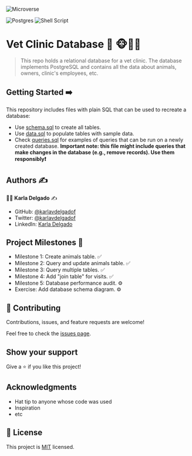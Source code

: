 ![Microverse](https://img.shields.io/badge/-Microverse-%20%236f23ff?style=for-the-badge) 

![Postgres](https://img.shields.io/badge/postgres-%23316192.svg?style=for-the-badge&logo=postgresql&logoColor=white) ![Shell Script](https://img.shields.io/badge/shell_script-%23121011.svg?style=for-the-badge&logo=gnu-bash&logoColor=white) 

# Vet Clinic Database 🏩 🐵🦁🐢

> This repo holds a relational database for a vet clinic. The database implements PostgreSQL and contains all the data about animals, owners, clinic's employees, etc.  


## Getting Started ➡️

This repository includes files with plain SQL that can be used to recreate a database:

- Use [schema.sql](./schema.sql) to create all tables.
- Use [data.sql](./data.sql) to populate tables with sample data.
- Check [queries.sql](./queries.sql) for examples of queries that can be run on a newly created database. **Important note: this file might include queries that make changes in the database (e.g., remove records). Use them responsibly❗**


## Authors :writing_hand:

:woman_technologist:  **Karla Delgado** :writing_hand: 

- GitHub: [@karlavdelgadof](https://github.com/karlavdelgadof)
- Twitter: [@karlavdelgadof](https://twitter.com/karlavdelgadof)
- LinkedIn: [Karla Delgado](https://www.linkedin.com/in/karla-delgado-613a32239/)

## Project Milestones 📌 

- Milestone 1: Create animals table. ✅
- Milestone 2: Query and update animals table. ✅
- Milestone 3: Query multiple tables.	✅
- Milestone 4: Add "join table" for visits. ✅
- Milestone 5: Database performance audit. ⚙️
- Exercise: Add database schema diagram. ⚙️

## 🤝 Contributing

Contributions, issues, and feature requests are welcome!

Feel free to check the [issues page](../../issues/).

## Show your support

Give a ⭐️ if you like this project!

## Acknowledgments

- Hat tip to anyone whose code was used
- Inspiration
- etc

## 📝 License

This project is [MIT](./MIT.md) licensed.
